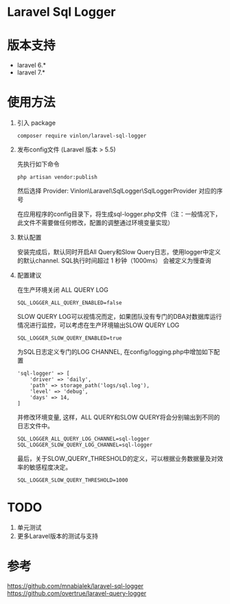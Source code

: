 # Laravel Sql Logger

# 版本支持

- laravel 6.*
- laravel 7.*

# 使用方法

1. 引入 package 

    ```
    composer require vinlon/laravel-sql-logger
    ```

2. 发布config文件 (Laravel 版本 > 5.5)

    先执行如下命令

    ```
    php artisan vendor:publish 
    ```

    然后选择 Provider: Vinlon\Laravel\SqlLogger\SqlLoggerProvider  对应的序号

    在应用程序的config目录下，将生成sql-logger.php文件（注：一般情况下，此文件不需要做任何修改，配置的调整通过环境变量实现）


3. 默认配置

    安装完成后，默认同时开启All Query和Slow Query日志，使用logger中定义的默认channel. SQL执行时间超过 1 秒钟（1000ms） 会被定义为慢查询

4. 配置建议

    在生产环境关闭 ALL QUERY LOG

    ```
    SQL_LOGGER_ALL_QUERY_ENABLED=false
    ```

    SLOW QUERY LOG可以视情况而定，如果团队没有专门的DBA对数据库运行情况进行监控，可以考虑在生产环境输出SLOW QUERY LOG

    ```
    SQL_LOGGER_SLOW_QUERY_ENABLED=true
    ```

    为SQL日志定义专门的LOG CHANNEL, 在config/logging.php中增加如下配置

    ```
    'sql-logger' => [
        'driver' => 'daily',
        'path' => storage_path('logs/sql.log'),
        'level' => 'debug',
        'days' => 14,
    ]
    ```

    并修改环境变量, 这样，ALL QUERY和SLOW QUERY将会分别输出到不同的日志文件中。

    ```
    SQL_LOGGER_ALL_QUERY_LOG_CHANNEL=sql-logger
    SQL_LOGGER_SLOW_QUERY_LOG_CHANNEL=sql-logger
    ```

    最后，关于SLOW_QUERY_THRESHOLD的定义，可以根据业务数据量及对效率的敏感程度决定。

    ```
    SQL_LOGGER_SLOW_QUERY_THRESHOLD=1000
    ```

# TODO

1. 单元测试
2. 更多Laravel版本的测试与支持

# 参考 
https://github.com/mnabialek/laravel-sql-logger
https://github.com/overtrue/laravel-query-logger
